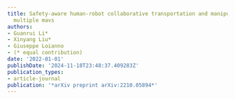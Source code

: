 ```yaml
---
title: Safety-aware human-robot collaborative transportation and manipulation with
  multiple mavs
authors:
- Guanrui Li*
- Xinyang Liu*
- Giuseppe Loianno
- (* equal contribution)
date: '2022-01-01'
publishDate: '2024-11-18T23:48:37.409283Z'
publication_types:
- article-journal
publication: '*arXiv preprint arXiv:2210.05894*'
---
```


